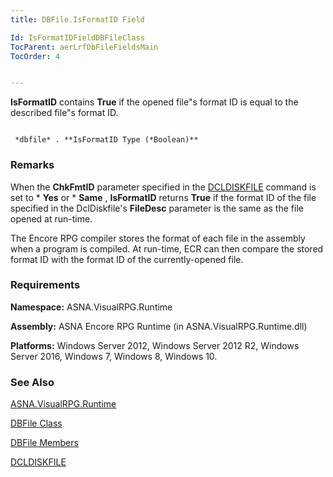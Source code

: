 ```yaml
---
title: DBFile.IsFormatID Field

Id: IsFormatIDFieldDBFileClass
TocParent: aerLrfDbFileFieldsMain
TocOrder: 4


---
```


**IsFormatID** contains **True** if the opened file"s format ID is equal to the described file"s format ID. 

```

 *dbfile* . **IsFormatID Type (*Boolean)** 
```

### Remarks
When the **ChkFmtID** parameter specified in the [DCLDISKFILE](DCLDISKFILE.html) command is set to * **Yes** or * **Same** , **IsFormatID** returns **True** if the format ID of the file specified in the DclDiskfile's **FileDesc** parameter is the same as the file opened at run-time. 

The Encore RPG compiler stores the format of each file in the assembly when a program is compiled. At run-time, ECR can then compare the stored format ID with the format ID of the currently-opened file. 

### Requirements
**Namespace:** ASNA.VisualRPG.Runtime 

**Assembly:** ASNA Encore RPG Runtime (in ASNA.VisualRPG.Runtime.dll) 

**Platforms:** Windows Server 2012, Windows Server 2012 R2, Windows Server 2016, Windows 7, Windows 8, Windows 10. 

### See Also
[ASNA.VisualRPG.Runtime](aerLrfRuntimeNamespace.html)

[DBFile Class](aerLrfDBFileClass.html)

[DBFile Members](aerLrfDBFileMembers.html)

[DCLDISKFILE](DCLDISKFILE.html) 
